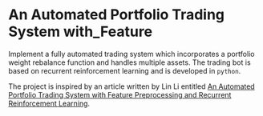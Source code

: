 #  An Automated Portfolio Trading System with_Feature

Implement a fully automated trading system which incorporates a portfolio weight rebalance function and handles multiple assets. The trading bot is based on recurrent reinforcement learning and is developed in `python`. 

The project is inspired by an article written by Lin Li entitled [An Automated Portfolio Trading System with Feature Preprocessing and Recurrent Reinforcement Learning](https://paperswithcode.com/paper/an-automated-portfolio-trading-system-with). 